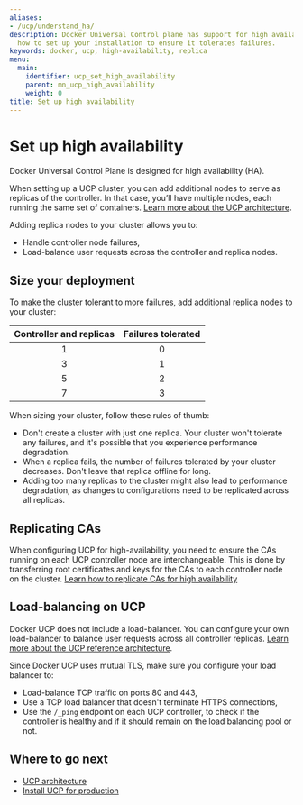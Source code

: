 ```yaml
---
aliases:
- /ucp/understand_ha/
description: Docker Universal Control plane has support for high availability. Learn
  how to set up your installation to ensure it tolerates failures.
keywords: docker, ucp, high-availability, replica
menu:
  main:
    identifier: ucp_set_high_availability
    parent: mn_ucp_high_availability
    weight: 0
title: Set up high availability
---
```


# Set up high availability

Docker Universal Control Plane is designed for high availability (HA).

When setting up a UCP cluster, you can add additional nodes to serve as
replicas of the controller. In that case, you’ll have multiple nodes, each
running the same set of containers.
[Learn more about the UCP architecture](../architecture.md).

Adding replica nodes to your cluster allows you to:

* Handle controller node failures,
* Load-balance user requests across the controller and replica nodes.


## Size your deployment

To make the cluster tolerant to more failures, add additional replica nodes to
your cluster:

| Controller and replicas | Failures tolerated |
|:-----------------------:|:------------------:|
|            1            |         0          |
|            3            |         1          |
|            5            |         2          |
|            7            |         3          |


When sizing your cluster, follow these rules of thumb:

* Don't create a cluster with just one replica. Your cluster won't tolerate any
failures, and it's possible that you experience performance degradation.
* When a replica fails, the number of failures tolerated by your cluster
decreases. Don't leave that replica offline for long.
* Adding too many replicas to the cluster might also lead to performance
degradation, as changes to configurations need to be replicated across all
replicas.

## Replicating CAs

When configuring UCP for high-availability, you need to ensure the CAs running
on each UCP controller node are interchangeable. This is done by transferring
root certificates and keys for the CAs to each controller node on the cluster.
[Learn how to replicate CAs for high availability](replicate-cas.md)

## Load-balancing on UCP

Docker UCP does not include a load-balancer. You can configure your own
load-balancer to balance user requests across all controller replicas.
[Learn more about the UCP reference architecture](https://www.docker.com/sites/default/files/RA_UCP%20Load%20Balancing-Feb%202016_0.pdf).

Since Docker UCP uses mutual TLS, make sure you configure your load balancer to:

* Load-balance TCP traffic on ports 80 and 443,
* Use a TCP load balancer that doesn't terminate HTTPS connections,
* Use the `/_ping` endpoint on each UCP controller, to check if the controller
is healthy and if it should remain on the load balancing pool or not.


## Where to go next

* [UCP architecture](../architecture.md)
* [Install UCP for production](../installation/install-production.md)
